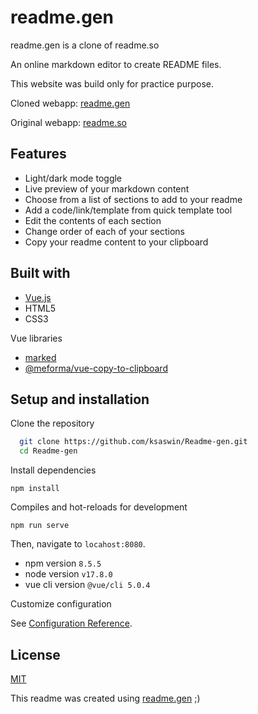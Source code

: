 # readme.gen

readme.gen is a clone of readme.so

An online markdown editor to create README files.

This website was build only for practice purpose.

Cloned webapp: [readme.gen](https://readme-gen.netlify.app)

Original webapp: [readme.so](https://readme.so/editor)

## Features

- Light/dark mode toggle
- Live preview of your markdown content
- Choose from a list of sections to add to your readme
- Add a code/link/template from quick template tool
- Edit the contents of each section
- Change order of each of your sections
- Copy your readme content to your clipboard

## Built with

- [Vue.js](https://vuejs.org/)
- HTML5
- CSS3

Vue libraries

- [marked](https://www.npmjs.com/package/marked)
- [@meforma/vue-copy-to-clipboard](https://github.com/MeForma/vue-copy-to-clipboard)

## Setup and installation

Clone the repository

```bash
  git clone https://github.com/ksaswin/Readme-gen.git
  cd Readme-gen
```

Install dependencies

```
npm install
```

Compiles and hot-reloads for development

```
npm run serve
```

Then, navigate to `locahost:8080`.

- npm version `8.5.5`
- node version `v17.8.0`
- vue cli version `@vue/cli 5.0.4`

Customize configuration

See [Configuration Reference](https://cli.vuejs.org/config/).

## License

[MIT](https://github.com/ksaswin/Readme-gen/blob/master/LICENSE.md)

This readme was created using [readme.gen](https://github.com/ksaswin/Readme-gen) ;)
